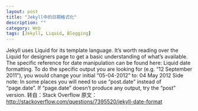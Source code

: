 ```yaml
---
layout: post
title: "Jekyll中的日期格式化"
description: ""
category: Web
tags: [Jekyll, Liquid, Blogging]
---
```


Jekyll uses Liquid for its template language. It’s worth reading over the Liquid for designers page to get a basic understanding of what’s available. The specific reference for date manipulation can be found here: Liquid date formatting.
To do the specific output you are looking for (e.g. “12 September 2011”), you would change your initial “05-04-2012” to:
04 May 2012 Side note: In some places you will need to use “post.date” instead of “page.date”. If “page.date” doesn’t produce any output, try the “post” version.
转自：Stack Overflow
原文：http://stackoverflow.com/questions/7395520/jekyll-date-format
